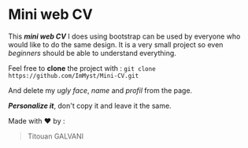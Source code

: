 # Mini web CV

This **_mini web CV_** I does using bootstrap can be used by everyone who would like to do the same design.
It is a very small project so even *beginners* should be able to understand everything.

Feel free to **clone** the project with : `git clone https://github.com/ImMyst/Mini-CV.git`

And delete my *ugly face*, *name* and *profil* from the page.

**_Personalize it_**, don't copy it and leave it the same.

Made with :heart: by :
> Titouan GALVANI
